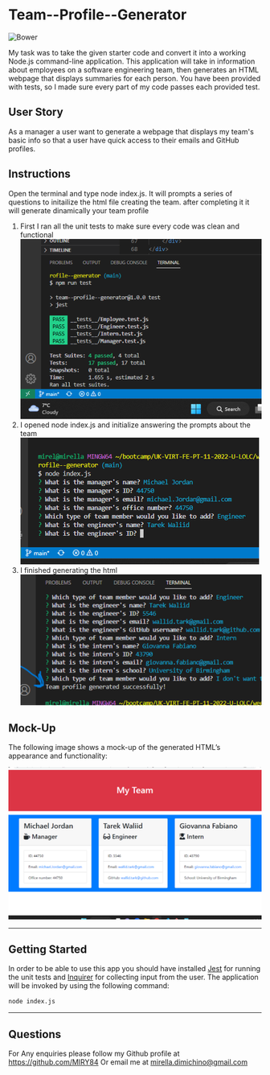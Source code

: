 # Team--Profile--Generator
![Bower](https://img.shields.io/bower/l/bootsrap)

My task was  to take the given starter code and convert it into a working Node.js command-line application. This application will take in information about employees on a software engineering team, then generates an HTML webpage that displays summaries for each person. You have been provided with tests, so I made sure every part of my code passes each provided test.

## User Story

As a manager a user want to generate a webpage that displays my team's basic info so that a user have quick access to their emails and GitHub profiles.

## Instructions

Open the terminal and type node index.js. It will prompts a series of questions to initailize the html file creating the team.
after completing it it will generate dinamically your team profile
1. First I ran all the unit tests to make sure every code was clean and functional
![run tests](tests.png)
2. I opened node index.js and initialize answering the prompts about the team
![prompts](generating%20html%20prompts.png)
3. I finished generating the html 
![final copy](finshed%20generation.png)



## Mock-Up

The following image shows a mock-up of the generated HTML’s appearance and functionality:

![HTML webpage titled “My Team” features three boxes listing employee names, titles, and other key info.](screenshot%20html.png)



---

## Getting Started

In order to be able to use this app you should have installed [Jest](https://www.npmjs.com/package/jest) for running the unit tests and [Inquirer](https://www.npmjs.com/package/inquirer) for collecting input from the user. The application will be invoked by using the following command:

```bash
node index.js
```

---

## Questions
For Any enquiries please follow my Github profile at https://github.com/MIRY84
Or email me at mirella.dimichino@gmail.com
